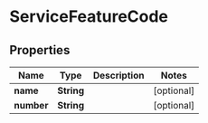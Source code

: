 

# ServiceFeatureCode


## Properties

| Name | Type | Description | Notes |
|------------ | ------------- | ------------- | -------------|
|**name** | **String** |  |  [optional] |
|**number** | **String** |  |  [optional] |



